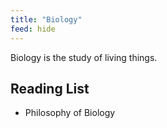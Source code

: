 ```yaml
---
title: "Biology"
feed: hide
---
```


Biology is the study of living things.

## Reading List

* Philosophy of Biology